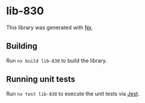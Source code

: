 # lib-830

This library was generated with [Nx](https://nx.dev).

## Building

Run `nx build lib-830` to build the library.

## Running unit tests

Run `nx test lib-830` to execute the unit tests via [Jest](https://jestjs.io).
